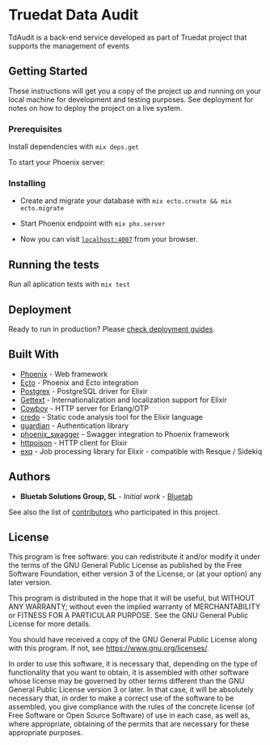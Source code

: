 # Truedat Data Audit

TdAudit is a back-end service developed as part of Truedat project that supports the management of events

## Getting Started

These instructions will get you a copy of the project up and running on your local machine for development and testing purposes. See deployment for notes on how to deploy the project on a live system.

### Prerequisites

Install dependencies with `mix deps.get`

To start your Phoenix server:

### Installing

  * Create and migrate your database with `mix ecto.create && mix ecto.migrate`
  * Start Phoenix endpoint with `mix phx.server`

  * Now you can visit [`localhost:4007`](http://localhost:4007) from your browser.

## Running the tests

Run all aplication tests with `mix test`


## Deployment

Ready to run in production? Please [check deployment guides](http://www.phoenixframework.org/docs/deployment).

## Built With

* [Phoenix](http://www.phoenixframework.org/) - Web framework
* [Ecto](http://www.phoenixframework.org/) - Phoenix and Ecto integration
* [Postgrex](http://hexdocs.pm/postgrex/) - PostgreSQL driver for Elixir
* [Gettext](https://hexdocs.pm/gettext) - Internationalization and localization support for Elixir
* [Cowboy](https://ninenines.eu) - HTTP server for Erlang/OTP
* [credo](http://credo-ci.org/) - Static code analysis tool for the Elixir language
* [guardian](https://github.com/ueberauth/guardian) - Authentication library
* [phoenix_swagger](https://github.com/xerions/phoenix_swagger) - Swagger integration to Phoenix framework
* [httpoison](https://hex.pm/packages/httpoison) - HTTP client for Elixir
* [exq](https://github.com/akira/exq) - Job processing library for Elixir - compatible with Resque / Sidekiq

## Authors

* **Bluetab Solutions Group, SL** - *Initial work* - [Bluetab](http://www.bluetab.net)

See also the list of [contributors](https://github.com/bluetab/td-audit) who participated in this project.

## License

This program is free software: you can redistribute it and/or modify it under the terms of the GNU General Public License as published by the Free Software Foundation, either version 3 of the License, or (at your option) any later version.

This program is distributed in the hope that it will be useful, but WITHOUT ANY WARRANTY; without even the implied warranty of MERCHANTABILITY or FITNESS FOR A PARTICULAR PURPOSE. See the GNU General Public License for more details.

You should have received a copy of the GNU General Public License along with this program. If not, see https://www.gnu.org/licenses/.

In order to use this software, it is necessary that, depending on the type of functionality that you want to obtain, it is assembled with other software whose license may be governed by other terms different than the GNU General Public License version 3 or later. In that case, it will be absolutely necessary that, in order to make a correct use of the software to be assembled, you give compliance with the rules of the concrete license (of Free Software or Open Source Software) of use in each case, as well as, where appropriate, obtaining of the permits that are necessary for these appropriate purposes.
